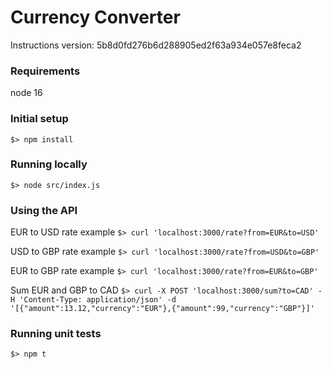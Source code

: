 # Currency Converter
Instructions version: 5b8d0fd276b6d288905ed2f63a934e057e8feca2

### Requirements
node 16

### Initial setup
`$> npm install`

### Running locally
`$> node src/index.js`

### Using the API
EUR to USD rate example
`$> curl 'localhost:3000/rate?from=EUR&to=USD'`

USD to GBP rate example
`$> curl 'localhost:3000/rate?from=USD&to=GBP'`

EUR to GBP rate example
`$> curl 'localhost:3000/rate?from=EUR&to=GBP'`

Sum EUR and GBP to CAD
`$> curl -X POST 'localhost:3000/sum?to=CAD' -H 'Content-Type: application/json' -d '[{"amount":13.12,"currency":"EUR"},{"amount":99,"currency":"GBP"}]'`

### Running unit tests
`$> npm t`

